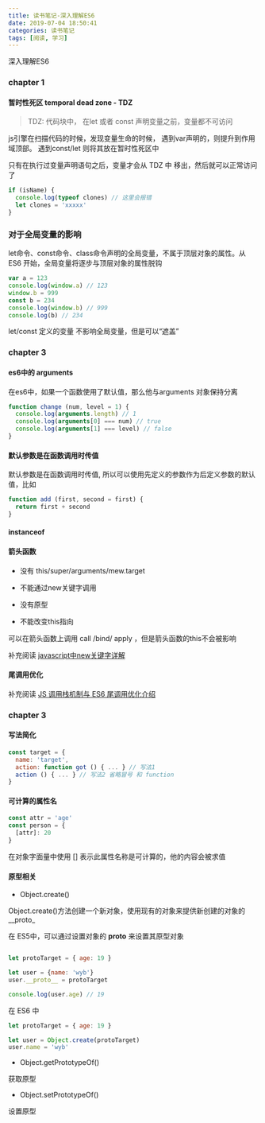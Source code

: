 ```yaml
---
title: 读书笔记-深入理解ES6
date: 2019-07-04 18:50:41
categories: 读书笔记
tags: [阅读, 学习]
---
```


深入理解ES6

<!-- more -->

### chapter 1 

#### 暂时性死区  temporal dead zone - TDZ

> TDZ: 代码块中， 在let 或者 const 声明变量之前，变量都不可访问

js引擎在扫描代码的时候，发现变量生命的时候， 遇到var声明的，则提升到作用域顶部。 遇到const/let 则将其放在暂时性死区中

只有在执行过变量声明语句之后，变量才会从 TDZ 中 移出，然后就可以正常访问了

```js
if (isName) {
  console.log(typeof clones) // 这里会报错
  let clones = 'xxxxx'
}
```

### 对于全局变量的影响

let命令、const命令、class命令声明的全局变量，不属于顶层对象的属性。从 ES6 开始，全局变量将逐步与顶层对象的属性脱钩

```js
var a = 123
console.log(window.a) // 123
window.b = 999
const b = 234
console.log(window.b) // 999
console.log(b) // 234
```

let/const 定义的变量 不影响全局变量，但是可以“遮盖”

### chapter 3 

#### es6中的 arguments

在es6中，如果一个函数使用了默认值，那么他与arguments 对象保持分离

```js
function change (num, level = 1) {
  console.log(arguments.length) // 1
  console.log(arguments[0] === num) // true
  console.log(arguments[1] === level) // false
}
```

#### 默认参数是在函数调用时传值

默认参数是在函数调用时传值, 所以可以使用先定义的参数作为后定义参数的默认值，比如

```js
function add (first, second = first) {
  return first + second
}

```

#### instanceof 

#### 箭头函数

* 没有 this/super/arguments/mew.target 
* 不能通过new关键字调用
* 没有原型


* 不能改变this指向

可以在箭头函数上调用 call /bind/ apply ，但是箭头函数的this不会被影响

补充阅读 [javascript中new关键字详解](https://juejin.im/post/59c9bc855188254f58413aa0)

#### 尾调用优化

补充阅读 [JS 调用栈机制与 ES6 尾调用优化介绍](https://juejin.im/post/5cd7bdcbf265da03a97b0934)


### chapter 3

#### 写法简化

```js
const target = {
  name: 'target',
  action: function got () { ... } // 写法1
  action () { ... } // 写法2 省略冒号 和 function 
}
```
#### 可计算的属性名

```js
const attr = 'age'
const person = {
  [attr]: 20
}
```

在对象字面量中使用 [] 表示此属性名称是可计算的，他的内容会被求值

#### 原型相关

* Object.create()

Object.create()方法创建一个新对象，使用现有的对象来提供新创建的对象的__proto_

在 ES5中，可以通过设置对象的 __proto__ 来设置其原型对象

```js

let protoTarget = { age: 19 }

let user = {name: 'wyb'}
user.__proto__ = protoTarget

console.log(user.age) // 19
```

在 ES6 中

```js
let protoTarget = { age: 19 }

let user = Object.create(protoTarget)
user.name = 'wyb'
```

* Object.getPrototypeOf()

获取原型

* Object.setPrototypeOf()

设置原型

